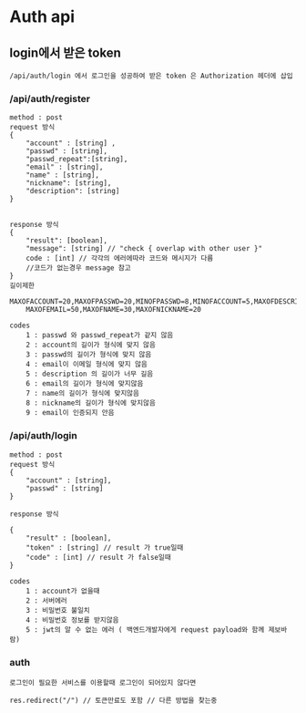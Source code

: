 # Auth api

## login에서 받은 token

    /api/auth/login 에서 로그인을 성공하여 받은 token 은 Authorization 헤더에 삽입

### /api/auth/register
    
    method : post
    request 방식
    {
        "account" : [string] ,
        "passwd" : [string],
        "passwd_repeat":[string],
        "email" : [string],
        "name" : [string],
        "nickname": [string],
        "description": [string]
    }
    

    response 방식
    {
        "result": [boolean],
        "message": [string] // "check { overlap with other user }"
        code : [int] // 각각의 에러에따라 코드와 메시지가 다름
        //코드가 없는경우 message 참고
    }
    길이제한
        MAXOFACCOUNT=20,MAXOFPASSWD=20,MINOFPASSWD=8,MINOFACCOUNT=5,MAXOFDESCRIPTION=300;
        MAXOFEMAIL=50,MAXOFNAME=30,MAXOFNICKNAME=20 

    codes
        1 : passwd 와 passwd_repeat가 같지 않음
        2 : account의 길이가 형식에 맞지 않음
        3 : passwd의 길이가 형식에 맞지 않음
        4 : email이 이메일 형식에 맞지 않음
        5 : description 의 길이가 너무 길음
        6 : email의 길이가 형식에 맞지않음
        7 : name의 길이가 형식에 맞지않음
        8 : nickname의 길이가 형식에 맞지않음
        9 : email이 인증되지 안음
    
### /api/auth/login

    method : post
    request 방식
    {
        "account" : [string],
        "passwd" : [string]
    }

    response 방식

    {
        "result" : [boolean],
        "token" : [string] // result 가 true일때
        "code" : [int] // result 가 false일때
    }

    codes
        1 : account가 없을때
        2 : 서버에러
        3 : 비밀번호 불일치 
        4 : 비밀번호 정보를 받지않음
        5 : jwt의 알 수 없는 에러 ( 백엔드개발자에게 request payload와 함께 제보바람)

### auth

    로그인이 필요한 서비스를 이용할때 로그인이 되어있지 않다면 
    
    res.redirect("/") // 토큰만료도 포함 // 다른 방법을 찾는중